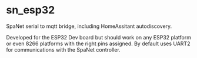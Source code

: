 # sn_esp32

SpaNet serial to mqtt bridge, including HomeAssitant autodiscovery.

Developed for the ESP32 Dev board but should work on any ESP32 platform or even 8266 platforms with the right pins 
assigned. By default uses UART2 for communications with the SpaNet controller.
